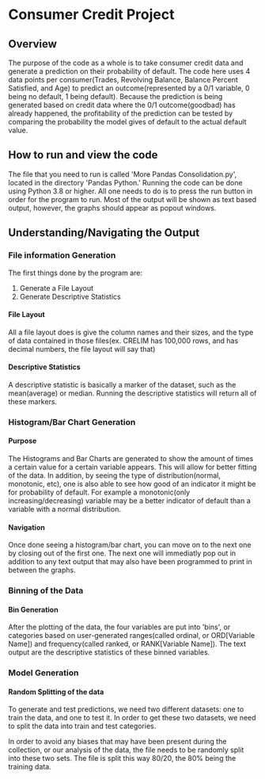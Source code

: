 # Consumer Credit Project
## Overview
The purpose of the code as a whole is to take consumer credit data and generate a prediction on their probability of default. The code here uses 4 data points per consumer(Trades, Revolving Balance, Balance Percent Satisfied, and Age) to predict an outcome(represented by a 0/1 variable, 0 being no default, 1 being default). Because the prediction is being generated based on credit data where the 0/1 outcome(goodbad) has already happened, the profitability of the prediction can be tested by comparing the probability the model gives of default to the actual default value.
## How to run and view the code
The file that you need to run is called 'More Pandas Consolidation.py', located in the directory 'Pandas Python.' Running the code can be done using Python 3.8 or higher. All one needs to do is to press the run button in order for the program to run. Most of the output will be shown as text based output, however, the graphs should appear as popout windows.
## Understanding/Navigating the Output
### File information Generation
The first things done by the program are:
1. Generate a File Layout
2. Generate Descriptive Statistics

#### File Layout
All a file layout does is give the column names and their sizes, and the type of data contained in those files(ex. CRELIM has 100,000 rows, and has decimal numbers, the file layout will say that)

#### Descriptive Statistics
A descriptive statistic is basically a marker of the dataset, such as the mean(average) or median. Running the descriptive statistics will return all of these markers.

### Histogram/Bar Chart Generation
#### Purpose
The Histograms and Bar Charts are generated to show the amount of times a certain value for a certain variable appears. This will allow for better fitting of the data. In addition, by seeing the type of distribution(normal, monotonic, etc), one is also able to see how good of an indicator it might be for probability of default. For example a monotonic(only increasing/decreasing) variable may be a better indicator of default than a variable with a normal distribution.
#### Navigation
Once done seeing a histogram/bar chart, you can move on to the next one by closing out of the first one. The next one will immediatly pop out in addition to any text output that may also have been programmed to print in between the graphs.

### Binning of the Data
#### Bin Generation
After the plotting of the data, the four variables are put into 'bins', or categories based on user-generated ranges(called ordinal, or ORD[Variable Name]) and frequency(called ranked, or RANK[Variable Name]). The text output are the descriptive statistics of these binned variables.

### Model Generation
#### Random Splitting of the data
To generate and test predictions, we need two different datasets: one to train the data, and one to test it. In order to get these two datasets, we need to split the data into train and test categories.

In order to avoid any biases that may have been present during the collection, or our analysis of the data, the file needs to be randomly split into these two sets. The file is split this way 80/20, the 80% being the training data.
